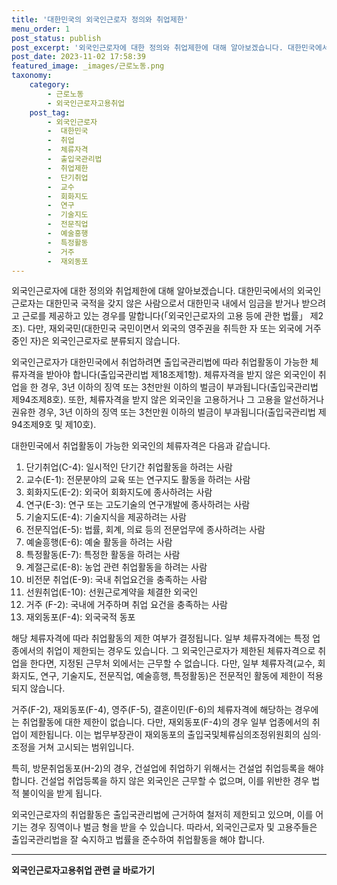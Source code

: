 ```yaml
---
title: '대한민국의 외국인근로자 정의와 취업제한'
menu_order: 1
post_status: publish
post_excerpt: '외국인근로자에 대한 정의와 취업제한에 대해 알아보겠습니다. 대한민국에서의 외국인근로자는 대한민국 국적을 갖지 않은 사람으로서 대한민국 내에서 임금을 받거나 받으려고 근로를 제공하고 있는 경우를 말합니다  외국인근로자의 고용 등에 관한 법률  제2조 . 다만, 재외국민 대한민국 국민이면서 외국의 영주권을 취득한 자 또는 외국에 거주 중인 자 은 외국인근로자로 분류되지 않습니다.'
post_date: 2023-11-02 17:58:39
featured_image: _images/근로노동.png
taxonomy:
    category:
        - 근로노동
        - 외국인근로자고용취업
    post_tag:
        - 외국인근로자
        -  대한민국
        -  취업
        -  체류자격
        -  출입국관리법
        -  취업제한
        -  단기취업
        -  교수
        -  회화지도
        -  연구
        -  기술지도
        -  전문직업
        -  예술흥행
        -  특정활동
        -  거주
        -  재외동포
---
```



외국인근로자에 대한 정의와 취업제한에 대해 알아보겠습니다. 대한민국에서의 외국인근로자는 대한민국 국적을 갖지 않은 사람으로서 대한민국 내에서 임금을 받거나 받으려고 근로를 제공하고 있는 경우를 말합니다(「외국인근로자의 고용 등에 관한 법률」 제2조). 다만, 재외국민(대한민국 국민이면서 외국의 영주권을 취득한 자 또는 외국에 거주 중인 자)은 외국인근로자로 분류되지 않습니다.

외국인근로자가 대한민국에서 취업하려면 출입국관리법에 따라 취업활동이 가능한 체류자격을 받아야 합니다(출입국관리법 제18조제1항). 체류자격을 받지 않은 외국인이 취업을 한 경우, 3년 이하의 징역 또는 3천만원 이하의 벌금이 부과됩니다(출입국관리법 제94조제8호). 또한, 체류자격을 받지 않은 외국인을 고용하거나 그 고용을 알선하거나 권유한 경우, 3년 이하의 징역 또는 3천만원 이하의 벌금이 부과됩니다(출입국관리법 제94조제9호 및 제10호).

대한민국에서 취업활동이 가능한 외국인의 체류자격은 다음과 같습니다.

1. 단기취업(C-4): 일시적인 단기간 취업활동을 하려는 사람
2. 교수(E-1): 전문분야의 교육 또는 연구지도 활동을 하려는 사람
3. 회화지도(E-2): 외국어 회화지도에 종사하려는 사람
4. 연구(E-3): 연구 또는 고도기술의 연구개발에 종사하려는 사람
5. 기술지도(E-4): 기술지식을 제공하려는 사람
6. 전문직업(E-5): 법률, 회계, 의료 등의 전문업무에 종사하려는 사람
7. 예술흥행(E-6): 예술 활동을 하려는 사람
8. 특정활동(E-7): 특정한 활동을 하려는 사람
9. 계절근로(E-8): 농업 관련 취업활동을 하려는 사람
10. 비전문 취업(E-9): 국내 취업요건을 충족하는 사람
11. 선원취업(E-10): 선원근로계약을 체결한 외국인
12. 거주 (F-2): 국내에 거주하며 취업 요건을 충족하는 사람
13. 재외동포(F-4): 외국국적 동포

해당 체류자격에 따라 취업활동의 제한 여부가 결정됩니다. 일부 체류자격에는 특정 업종에서의 취업이 제한되는 경우도 있습니다. 그 외국인근로자가 제한된 체류자격으로 취업을 한다면, 지정된 근무처 외에서는 근무할 수 없습니다. 다만, 일부 체류자격(교수, 회화지도, 연구, 기술지도, 전문직업, 예술흥행, 특정활동)은 전문적인 활동에 제한이 적용되지 않습니다.

거주(F-2), 재외동포(F-4), 영주(F-5), 결혼이민(F-6)의 체류자격에 해당하는 경우에는 취업활동에 대한 제한이 없습니다. 다만, 재외동포(F-4)의 경우 일부 업종에서의 취업이 제한됩니다. 이는 법무부장관이 재외동포의 출입국및체류심의조정위원회의 심의·조정을 거쳐 고시되는 범위입니다.

특히, 방문취업동포(H-2)의 경우, 건설업에 취업하기 위해서는 건설업 취업등록을 해야 합니다. 건설업 취업등록을 하지 않은 외국인은 근무할 수 없으며, 이를 위반한 경우 법적 불이익을 받게 됩니다.

외국인근로자의 취업활동은 출입국관리법에 근거하여 철저히 제한되고 있으며, 이를 어기는 경우 징역이나 벌금 형을 받을 수 있습니다. 따라서, 외국인근로자 및 고용주들은 출입국관리법을 잘 숙지하고 법률을 준수하여 취업활동을 해야 합니다.
<!-- wp:separator -->
<hr class="wp-block-separator has-alpha-channel-opacity"/>
<!-- /wp:separator -->

<!-- wp:group {"backgroundColor":"base","layout":{"type":"constrained"}} -->
<div class="wp-block-group has-base-background-color has-background"><!-- wp:paragraph {"align":"center","fontSize":"medium"} -->
<p class="has-text-align-center has-large-font-size"><strong>외국인근로자고용취업 관련 글 바로가기</strong></p>
<!-- /wp:paragraph -->


<!-- wp:latest-posts
{"categories":[{"id":10884,"count":19,"description":"","link":"https://uknowlaw.com/category/%ec%99%b8%ea%b5%ad%ec%9d%b8%ea%b7%bc%eb%a1%9c%ec%9e%90%ea%b3%a0%ec%9a%a9%ec%b7%a8%ec%97%85/","name":"외국인근로자고용취업","slug":"외국인근로자고용취업","taxonomy":"category","parent":0,"meta":[],"_links":{"self":[{"href":"https://uknowlaw.com/wp-json/wp/v2/categories/10884"}],"collection":[{"href":"https://uknowlaw.com/wp-json/wp/v2/categories"}],"about":[{"href":"https://uknowlaw.com/wp-json/wp/v2/taxonomies/category"}],"wp:post_type":[{"href":"https://uknowlaw.com/wp-json/wp/v2/posts?categories=10884"}],"curies":[{"name":"wp","href":"https://api.w.org/{rel}","templated":true}]}}],"postsToShow":100,"excerptLength":28,"postLayout":"grid","columns":2,"featuredImageAlign":"left","featuredImageSizeSlug":"large","fontSize":"medium"} /--></div>
<!-- /wp:group -->